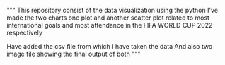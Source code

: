 """
This repository consist of the data visualization using the python
I've made the two charts one plot and another scatter plot related to most international goals and most attendance in the FIFA WORLD CUP 2022 respectively

Have added the csv file from which I have taken the data
And also two image file showing the final output of both
"""
